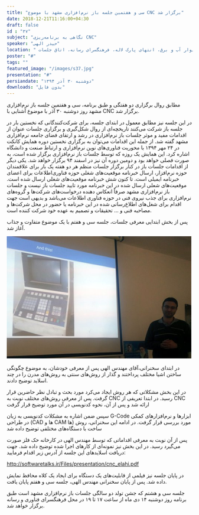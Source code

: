 ```yaml
---
title: "سی و هفتمین جلسه باز نرم‌افزاری مشهد با موضوع CNC برگزار شد"
date: 2018-12-21T11:16:00+04:30
draft: false
id : "۳۷"
subject: "نگاهی به برنامه‌ریزی CNC"
speaker: "حیدر الهی"
location: " بلوار آب و برق، انتهای پارک لاله، فرهنگسرای رسانه، اتاق جلسات"
poster: "#"
tags: ""
featured_image: "/images/s37.jpg"
presentation: "#"
persiandate: "دوشنبه ۳۰ آذر ۱۳۹۴"
downloads: "بدون فایل"
---
```


مطابق روال برگزاری دو هفتگی و طبق برنامه، سی و هفتمین جلسه باز نرم‌افزاری مشهد روز دوشنبه ۳۰ آذر با موضوع آشنایی با CNC برگزار شد.

در این جلسه نیز مطابق معمول در ابتدای جلسه، برای شرکت‌کنندگانی که نخستین بار در جلسه باز شرکت‌ می‌کنند تاریخچه‌ای از روال شکل‌گیری و برگزاری جلسات عنوان از اقدامات مفید و موثر جلسات باز نرم‌افزاری در رشد و ارتقای فضای جامعه نرم‌افزاری مشهد گفته شد. از جمله این اقدامات می‌توان به برگزاری نخستین دوره همایش کانکت در ۲۴ مهر ۱۳۹۴ با محوریت فناوری‌های نوین نرم‌افزاری و ارتباط صنعت و دانشگاه اشاره کرد. این همایش یک روزه که توسط جلسات باز نرم‌افزاری برگزار شده است، به صورت فصلی خواهد بود و دومین دوره آن نیز در اسفند ۹۴ برگزار خواهد شد.
یکی دیگر از اقدامات جلسات باز در کنار برگزار جلسات منظم هر دو هفته یک بار برای علاقمندان حوزه نرم‌افزار، ارسال خبرنامه موقعیت‌های شغلی حوزه فناوری‌اطلاعات برای اعضای خبرنامه ایمیلی است. تا کنون شش خبرنامه موقعیت‌های شغلی ارسال شده است. موقعیت‌های شعلی ارسال شده در این خبرنامه مورد تایید جلسات باز نیست و جلسات باز نرم‌افزاری مشهد صرفاً انعکاس دهنده درخواست‌های شرکت‌ها و گروه‌های نرم‌افزاری برای جذب نیروی فنی در حوزه فناوری اطلاعات می‌باشد و بدیهی است جهت اقدام برای شغل‌های اطلاع‌رسانی شده در این خبرنامه یا حضور در محل شرکت‌ها و مصاحبه فنی و ... تحقیقات و تصمیم به عهده خود شرکت کننده است.

پس از بخش ابتدایی معرفی جلسات، جلسه سی و هفتم با یک موضوع متفاوت و جذاب آغاز شد.

![](/images/s37.jpg)


در ابتدای سخنرانی،آقای مهندس الهی پس از معرفی خودشان، به موضوع چگونگی ساختن اشیا مختلف پرداختند و گذار از روش‌های سنتی به روش‌های مدرن را در چند اسلاید توضیح دادند. 

در این بخش مشکلاتی که هر روش ایجاد می‌کرد مورد بحث و تبادل نظر حاضرین قرار گرفت. پس از معرفی روش‌های مختلف نوبت به CNC رسید. در ابتدا تعریفی از CNC ارائه شد و پس از آن، نحوه کدنویسی در آن مورد توضیح قرار گرفت

سپس ضمن اشاره به مشکلات کدنویسی به زبان G-Code ابزارها و نرم‌افزارهای کمکی در طراحی (CAD ها و CAM ها) مورد بررسی قرار گرفت. در ادامه این سخنرانی، روش ساخت با دستگاه‌های مختلفی توضیح داده شد

پس از آن نوبت به معرفی اقداماتی که توسط مهندس الهی در کارخانه حک فلز صورت می‌گیرد رسید. در این بخش نیز نمونه‌ای از کارهای اجرا شده توضیح داده شد. جهت دریافت اسلایدهای این جلسه از آدرس زیر اقدام فرمایید:

http://softwaretalks.ir/Files/presentation/cnc_elahi.pdf

در پایان جلسه نیز فیلمی از قابلیت‌های یک دستگاه برای ایجاد یک کلاه محافظ نمایش داده شد. پس از پایان سخنرانی مهندس الهی، جلسه سی و هفتم پایان یافت.

جلسه سی و هشتم که جشن تولد دو سالگی جلسات باز نرم‌افزاری مشهد است طبق برنامه روز دوشنبه ۱۴ دی ماه از ساعت ۱۷ تا ۱۹ در محل فرهنگسرای فناوری و رسانه برگزار خواهد شد. 